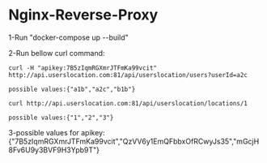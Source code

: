 # Nginx-Reverse-Proxy

1-Run "docker-compose up --build"

2-Run bellow curl command:

	curl -H "apikey:7B5zIqmRGXmrJTFmKa99vcit" http://api.userslocation.com:81/api/userslocation/users?userId=a2c
	
	possible values:{"a1b","a2c","b1b"}
	
	curl http://api.userslocation.com:81/api/userslocation/locations/1 
	
	possible values:{"1","2","3"}
	
3-possible values for apikey:{"7B5zIqmRGXmrJTFmKa99vcit","QzVV6y1EmQFbbxOfRCwyJs35","mGcjH8Fv6U9y3BVF9H3Ypb9T"}
